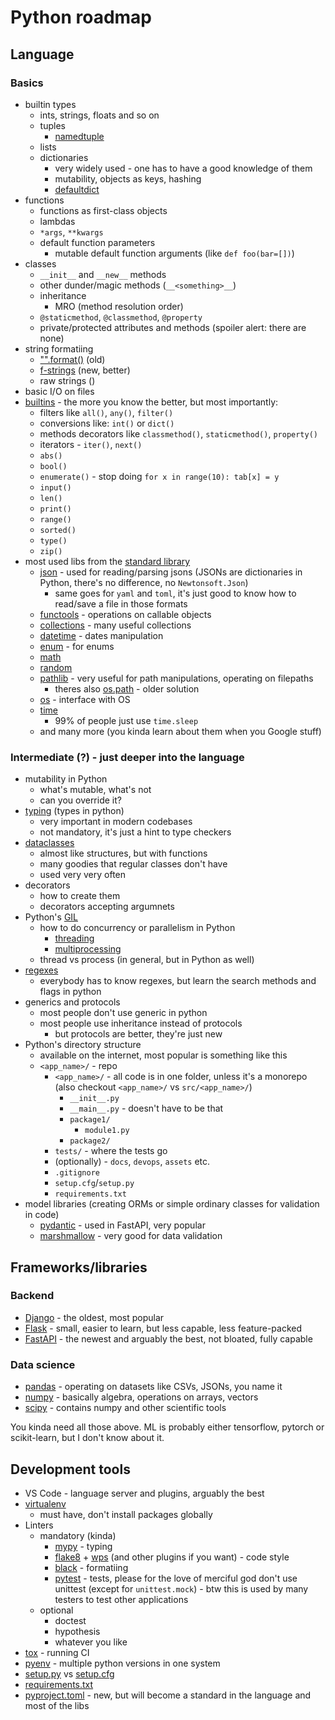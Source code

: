 # Python roadmap

## Language

### Basics

* builtin types
  * ints, strings, floats and so on
  * tuples
    * [namedtuple](https://docs.python.org/3/library/collections.html#collections.namedtuple)
  * lists
  * dictionaries
    * very widely used - one has to have a good knowledge of them
    * mutability, objects as keys, hashing
    * [defaultdict](https://docs.python.org/3/library/collections.html#collections.defaultdict)
* functions
  * functions as first-class objects
  * lambdas
  * `*args`, `**kwargs`
  * default function parameters
    * mutable default function arguments (like `def foo(bar=[])`)
* classes
  * `__init__` and `__new__` methods
  * other dunder/magic methods (`__<something>__`)
  * inheritance
    * MRO (method resolution order)
  * `@staticmethod`, `@classmethod`, `@property`
  * private/protected attributes and methods (spoiler alert: there are none)
* string formatiing
  * ["".format()](https://docs.python.org/3/tutorial/inputoutput.html#the-string-format-method) (old)
  * [f-strings](https://docs.python.org/3/tutorial/inputoutput.html#the-string-format-method) (new, better)
  * raw strings ()
* basic I/O on files
* [builtins](https://docs.python.org/3/library/functions.html) - the more you know the better, but most importantly:
  * filters like `all()`, `any()`, `filter()`
  * conversions like: `int()` or `dict()`
  * methods decorators like `classmethod()`, `staticmethod()`, `property()`
  * iterators - `iter()`, `next()`
  * `abs()`
  * `bool()`
  * `enumerate()` - stop doing `for x in range(10): tab[x] = y`
  * `input()`
  * `len()`
  * `print()`
  * `range()`
  * `sorted()`
  * `type()`
  * `zip()`
* most used libs from the [standard library](https://docs.python.org/3/library/)
  * [json](https://docs.python.org/3/library/json.html) - used for reading/parsing jsons (JSONs are dictionaries in Python, there's no difference, no `Newtonsoft.Json`)
    * same goes for `yaml` and `toml`, it's just good to know how to read/save a file in those formats
  * [functools](https://docs.python.org/3/library/functools.html) - operations on callable objects
  * [collections](https://docs.python.org/3/library/collections.html) - many useful collections
  * [datetime](https://docs.python.org/3/library/datetime.html) - dates manipulation
  * [enum](https://docs.python.org/3/library/enum.html) - for enums
  * [math](https://docs.python.org/3/library/math.html)
  * [random](https://docs.python.org/3/library/random.html)
  * [pathlib](https://docs.python.org/3/library/pathlib.html) - very useful for path manipulations, operating on filepaths
    * theres also [os.path](https://docs.python.org/3/library/os.path.html) - older solution
  * [os](https://docs.python.org/3/library/os.html) - interface with OS
  * [time](https://docs.python.org/3/library/time.html)
    * 99% of people just use `time.sleep`
  * and many more (you kinda learn about them when you Google stuff)

### Intermediate (?) - just deeper into the language

* mutability in Python
  * what's mutable, what's not
  * can you override it?
* [typing](https://docs.python.org/3/library/typing.html) (types in python)
  * very important in modern codebases
  * not mandatory, it's just a hint to type checkers
* [dataclasses](https://docs.python.org/3/library/dataclasses.html)
  * almost like structures, but with functions
  * many goodies that regular classes don't have
  * used very very often
* decorators
  * how to create them
  * decorators accepting argumnets
* Python's [GIL](https://wiki.python.org/moin/GlobalInterpreterLock)
  * how to do concurrency or parallelism in Python
    * [threading](https://docs.python.org/3/library/threading.html)
    * [multiprocessing](https://docs.python.org/3/library/multiprocessing.html)
  * thread vs process (in general, but in Python as well)
* [regexes](https://docs.python.org/3/library/re.html)
  * everybody has to know regexes, but learn the search methods and flags in python
* generics and protocols
  * most people don't use generic in python
  * most people use inheritance instead of protocols
    * but protocols are better, they're just new
* Python's directory structure
  * available on the internet, most popular is something like this
  * `<app_name>/` - repo
    * `<app_name>/` - all code is in one folder, unless it's a monorepo (also checkout `<app_name>/` vs `src/<app_name>/`)
      * `__init__.py`
      * `__main__.py` - doesn't have to be that
      * `package1/`
        * `module1.py`
      * `package2/`
    * `tests/` - where the tests go
    * (optionally) - `docs`, `devops`, `assets` etc.
    * `.gitignore`
    * `setup.cfg`/`setup.py`
    * `requirements.txt`
* model libraries (creating ORMs or simple ordinary classes for validation in code)
  * [pydantic](https://pydantic-docs.helpmanual.io/) - used in FastAPI, very popular
  * [marshmallow](https://marshmallow.readthedocs.io/en/stable/) - very good for data validation

## Frameworks/libraries

### Backend

* [Django](https://www.djangoproject.com/) - the oldest, most popular
* [Flask](https://flask.palletsprojects.com/en/2.2.x/) - small, easier to learn, but less capable, less feature-packed
* [FastAPI](https://fastapi.tiangolo.com/) - the newest and arguably the best, not bloated, fully capable

### Data science

* [pandas](https://pandas.pydata.org/) - operating on datasets like CSVs, JSONs, you name it
* [numpy](https://numpy.org/) - basically algebra, operations on arrays, vectors
* [scipy](https://scipy.org/) - contains numpy and other scientific tools

You kinda need all those above. ML is probably either tensorflow, pytorch or scikit-learn, but I don't know about it.

## Development tools

* VS Code - language server and plugins, arguably the best
* [virtualenv](https://docs.python.org/3/tutorial/venv.html)
  * must have, don't install packages globally
* Linters
  * mandatory (kinda)
    * [mypy](https://github.com/python/mypy) - typing
    * [flake8](https://flake8.pycqa.org/en/latest/) + [wps](https://github.com/wemake-services/wemake-python-styleguide) (and other plugins if you want) - code style
    * [black](https://github.com/psf/black) - formatiing
    * [pytest](https://docs.pytest.org/en/7.1.x/) - tests, please for the love of merciful god don't use unittest (except for `unittest.mock`) - btw this is used by many testers to test other applications
  * optional
    * doctest
    * hypothesis
    * whatever you like
* [tox](https://tox.wiki/en/latest/index.html) - running CI
* [pyenv](https://github.com/pyenv/pyenv) - multiple python versions in one system
* [setup.py](https://docs.python.org/3/distutils/setupscript.html) vs [setup.cfg](https://docs.python.org/3/distutils/configfile.html)
* [requirements.txt](https://pip.pypa.io/en/stable/reference/requirements-file-format/)
* [pyproject.toml](https://pip.pypa.io/en/stable/reference/build-system/pyproject-toml/) - new, but will become a standard in the language and most of the libs
